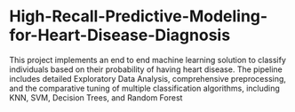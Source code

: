 # High-Recall-Predictive-Modeling-for-Heart-Disease-Diagnosis
This project implements an end to end machine learning solution to classify individuals based on their probability of having heart disease. The pipeline includes detailed Exploratory Data Analysis, comprehensive preprocessing, and the comparative tuning of multiple classification algorithms, including KNN, SVM, Decision Trees, and Random Forest
